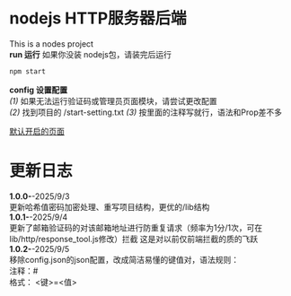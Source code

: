 # nodejs HTTP服务器后端
This is a nodes project  
**run 运行** 
如果你没装 nodejs包，请装完后运行   
```bash
npm start
```
**config 设置配置**  
*(1)* 如果无法运行验证码或管理员页面模块，请尝试更改配置  
*(2)* 找到项目的 /start-setting.txt
*(3)* 按里面的注释写就行，语法和Prop差不多

[默认开启的页面](http://localhost:1820)  

# 更新日志  
**1.0.0-**-2025/9/3   
更新哈希值密码加密处理、重写项目结构，更优的/lib结构  
**1.0.1-**-2025/9/4  
更新了邮箱验证码的对该邮箱地址进行防重复请求（频率为1分/1次，可在lib/http/response_tool.js修改）拦截 这是对以前仅前端拦截的质的飞跃  
**1.0.2-**-2025/9/5  
移除config.json的json配置，改成简洁易懂的键值对，语法规则：  
  注释：#  
  格式： \<键\>=\<值\>
